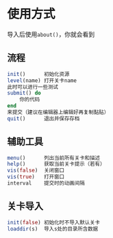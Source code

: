 # 使用方式
导入后使用`about()`，你就会看到

## 流程
```jl
init()		初始化资源
level(name)	打开关卡name
此时可以进行一些测试
submit() do
	你的代码
end
来提交（建议在编辑器上编辑好再复制黏贴）
quit()		退出并保存存档
```

## 辅助工具
```jl
menu()		列出当前所有关卡和描述
help()		获取当前关卡提示（若有）
vis(false)	关闭窗口
vis(true)	打开窗口
interval	提交时的动画间隔
```

## 关卡导入
```jl
init(false)	初始化时不导入默认关卡
loaddir(s)	导入s处的目录所含数据
```
